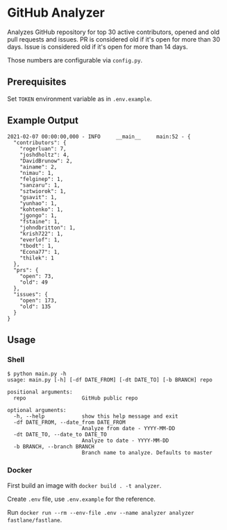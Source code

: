 # GitHub Analyzer

Analyzes GitHub repository for top 30 active contributors, opened and old pull requests and issues.
PR is considered old if it's open for more than 30 days.
Issue is considered old if it's open for more than 14 days.

Those numbers are configurable via `config.py`.

## Prerequisites

Set `TOKEN` environment variable as in `.env.example`.

## Example Output

```shell
2021-02-07 00:00:00,000 - INFO     __main__     main:52 - {
  "contributors": {
    "rogerluan": 7,
    "joshdholtz": 4,
    "DavidBrunow": 2,
    "ainame": 2,
    "nimau": 1,
    "felginep": 1,
    "sanzaru": 1,
    "sztwiorok": 1,
    "gsavit": 1,
    "yunhao": 1,
    "kohtenko": 1,
    "jgongo": 1,
    "fstaine": 1,
    "johndbritton": 1,
    "krish722": 1,
    "everlof": 1,
    "tbodt": 1,
    "Econa77": 1,
    "thilek": 1
  },
  "prs": {
    "open": 73,
    "old": 49
  },
  "issues": {
    "open": 173,
    "old": 135
  }
}
```

## Usage

### Shell

```shell
$ python main.py -h
usage: main.py [-h] [-df DATE_FROM] [-dt DATE_TO] [-b BRANCH] repo

positional arguments:
  repo                  GitHub public repo

optional arguments:
  -h, --help            show this help message and exit
  -df DATE_FROM, --date_from DATE_FROM
                        Analyze from date - YYYY-MM-DD
  -dt DATE_TO, --date_to DATE_TO
                        Analyze to date - YYYY-MM-DD
  -b BRANCH, --branch BRANCH
                        Branch name to analyze. Defaults to master
```

### Docker

First build an image with `docker build . -t analyzer`.

Create `.env` file, use `.env.example` for the reference.

Run `docker run --rm --env-file .env --name analyzer analyzer fastlane/fastlane`.